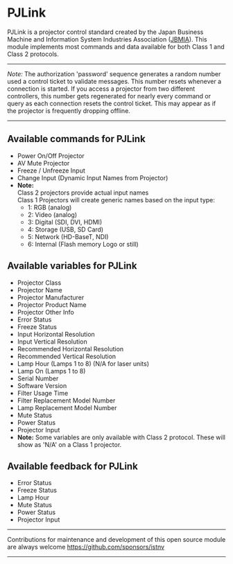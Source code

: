 # PJLink

PJLink is a projector control standard created by the Japan Business Machine and Information System Industries Association ([JBMIA](https://www.jbmia.or.jp/english/index.php)). This module implements most commands and data available for both Class 1 and Class 2 protocols.

----------
*Note:*
The authorization 'password' sequence generates a random number used a control ticket to validate messages. This number resets whenever a connection is started. If you access a projector from two different controllers, this number gets regenerated for nearly every command or query as each connection resets the control ticket. This may appear as if the projector is frequently dropping offline.

----------

## **Available commands for PJLink**

- Power On/Off Projector
- AV Mute Projector
- Freeze / Unfreeze Input
- Change Input (Dynamic Input Names from Projector)
- **Note:**
<br>Class 2 projectors provide actual input names
<br>Class 1 Projectors will create generic names based on the input type:
  - 1: RGB (analog)
  - 2: Video (analog)
  - 3: Digital (SDI, DVI, HDMI)
  - 4: Storage (USB, SD Card)
  - 5: Network (HD-BaseT, NDI)
  - 6: Internal (Flash memory Logo or still)

## **Available variables for PJLink**

- Projector Class
- Projector Name
- Projector Manufacturer
- Projector Product Name
- Projector Other Info
- Error Status
- Freeze Status
- Input Horizontal Resolution
- Input Vertical Resolution
- Recommended Horizontal Resolution
- Recommended Vertical Resolution
- Lamp Hour (Lamps 1 to 8) (N/A for laser units)
- Lamp On (Lamps 1 to 8)
- Serial Number
- Software Version
- Filter Usage Time
- Filter Replacement Model Number
- Lamp Replacement Model Number
- Mute Status
- Power Status
- Projector Input
- **Note:** Some variables are only available with Class 2 protocol. These will show as 'N/A' on a Class 1 projector.

## **Available feedback for PJLink**

- Error Status
- Freeze Status
- Lamp Hour
- Mute Status
- Power Status
- Projector Input

----------

Contributions for maintenance and development of this open source module are always welcome
<https://github.com/sponsors/istnv>

----------
